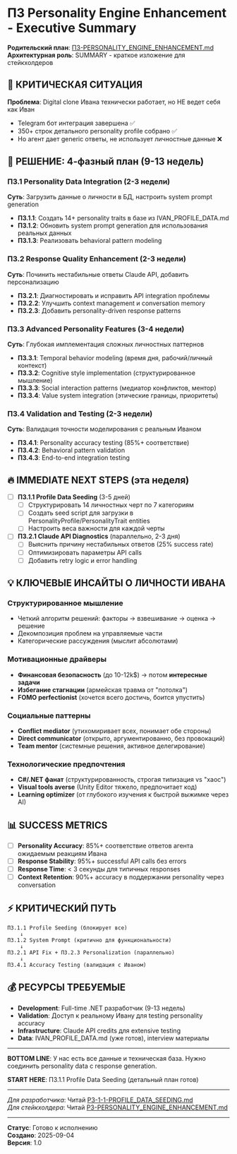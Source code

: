 # П3 Personality Engine Enhancement - Executive Summary

**Родительский план**: [П3-PERSONALITY_ENGINE_ENHANCEMENT.md](../P3-PERSONALITY_ENGINE_ENHANCEMENT.md)  
**Архитектурная роль**: SUMMARY - краткое изложение для стейкхолдеров

## 🚨 КРИТИЧЕСКАЯ СИТУАЦИЯ

**Проблема**: Digital clone Ивана технически работает, но НЕ ведет себя как Иван
- Telegram бот интеграция завершена ✅  
- 350+ строк детального personality profile собрано ✅
- Но агент дает generic ответы, не использует личностные данные ❌

## 🎯 РЕШЕНИЕ: 4-фазный план (9-13 недель)

### П3.1 Personality Data Integration (2-3 недели)
**Суть**: Загрузить данные о личности в БД, настроить system prompt generation
- **П3.1.1**: Создать 14+ personality traits в базе из IVAN_PROFILE_DATA.md
- **П3.1.2**: Обновить system prompt generation для использования реальных данных  
- **П3.1.3**: Реализовать behavioral pattern modeling

### П3.2 Response Quality Enhancement (2-3 недели)  
**Суть**: Починить нестабильные ответы Claude API, добавить персонализацию
- **П3.2.1**: Диагностировать и исправить API integration проблемы
- **П3.2.2**: Улучшить context management и conversation memory
- **П3.2.3**: Добавить personality-driven response patterns

### П3.3 Advanced Personality Features (3-4 недели)
**Суть**: Глубокая имплементация сложных личностных паттернов  
- **П3.3.1**: Temporal behavior modeling (время дня, рабочий/личный контекст)
- **П3.3.2**: Cognitive style implementation (структурированное мышление)
- **П3.3.3**: Social interaction patterns (медиатор конфликтов, ментор)  
- **П3.3.4**: Value system integration (этические границы, приоритеты)

### П3.4 Validation and Testing (2-3 недели)
**Суть**: Валидация точности моделирования с реальным Иваном
- **П3.4.1**: Personality accuracy testing (85%+ соответствие) 
- **П3.4.2**: Behavioral pattern validation
- **П3.4.3**: End-to-end integration testing

## 🔥 IMMEDIATE NEXT STEPS (эта неделя)

- [ ] **П3.1.1 Profile Data Seeding** (3-5 дней)
   - [ ] Структурировать 14 личностных черт по 7 категориям
   - [ ] Создать seed script для загрузки в PersonalityProfile/PersonalityTrait entities
   - [ ] Настроить веса важности для каждой черты

- [ ] **П3.2.1 Claude API Diagnostics** (параллельно, 2-3 дня)
   - [ ] Выяснить причину нестабильных ответов (25% success rate)
   - [ ] Оптимизировать параметры API calls
   - [ ] Добавить retry logic и error handling

## 💡 КЛЮЧЕВЫЕ ИНСАЙТЫ О ЛИЧНОСТИ ИВАНА

### Структурированное мышление
- Четкий алгоритм решений: факторы → взвешивание → оценка → решение
- Декомпозиция проблем на управляемые части
- Категорические рассуждения (мыслит абсолютами)

### Мотивационные драйверы  
- **Финансовая безопасность** (до 10-12k$) → потом **интересные задачи**
- **Избегание стагнации** (армейская травма от "потолка")
- **FOMO perfectionist** (хочется всего достичь, боится упустить)

### Социальные паттерны
- **Conflict mediator** (утихомиривает всех, понимает обе стороны)
- **Direct communicator** (открыто, аргументированно, без провокаций)
- **Team mentor** (системные решения, активное делегирование)

### Технологические предпочтения
- **C#/.NET фанат** (структурированность, строгая типизация vs "хаос")
- **Visual tools averse** (Unity Editor тяжело, предпочитает код)
- **Learning optimizer** (от глубокого изучения к быстрой выжимке через AI)

## 📊 SUCCESS METRICS

- [ ] **Personality Accuracy**: 85%+ соответствие ответов агента ожидаемым реакциям Ивана
- [ ] **Response Stability**: 95%+ successful API calls без errors  
- [ ] **Response Time**: < 3 секунды для типичных responses
- [ ] **Context Retention**: 90%+ accuracy в поддержании personality через conversation

## ⚡ КРИТИЧЕСКИЙ ПУТЬ

```
П3.1.1 Profile Seeding (блокирует все) 
    ↓
П3.1.2 System Prompt (критично для функциональности)
    ↓  
П3.2.1 API Fix + П3.2.3 Personalization (параллельно)
    ↓
П3.4.1 Accuracy Testing (валидация с Иваном)
```

## 💰 РЕСУРСЫ ТРЕБУЕМЫЕ

- **Development**: Full-time .NET разработчик (9-13 недель)
- **Validation**: Доступ к реальному Ивану для testing personality accuracy
- **Infrastructure**: Claude API credits для extensive testing
- **Data**: IVAN_PROFILE_DATA.md (уже готов), interview материалы

---

**BOTTOM LINE**: У нас есть все данные и техническая база. Нужно соединить personality data с response generation. 

**START HERE**: П3.1.1 Profile Data Seeding (детальный план готов)

---

*Для разработчика*: Читай [P3-1-1-PROFILE_DATA_SEEDING.md](./P3-1-1-PROFILE_DATA_SEEDING.md)  
*Для стейкхолдера*: Читай [P3-PERSONALITY_ENGINE_ENHANCEMENT.md](../P3-PERSONALITY_ENGINE_ENHANCEMENT.md)

---

**Статус**: Готово к исполнению  
**Создано**: 2025-09-04  
**Версия**: 1.0